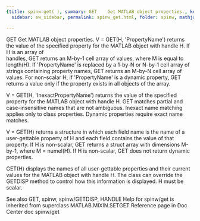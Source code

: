 ```yaml
---
{title: spinw.get( ), summary: GET    Get MATLAB object properties., keywords: sample,
  sidebar: sw_sidebar, permalink: spinw_get.html, folder: spinw, mathjax: 'true'}

---
```

GET    Get MATLAB object properties.
   V = GET(H, 'PropertyName') returns the value of the specified
   property for the MATLAB object with handle H.  If H is an array of  
   handles, GET returns an M-by-1 cell array of values, where M is equal
   to length(H). If 'PropertyName' is replaced by a 1-by-N or N-by-1
   cell array of strings containing property names, GET returns an M-by-N
   cell array of values.  For non-scalar H, if 'PropertyName' is a 
   dynamic  property, GET returns a value only if the property exists in 
   all objects of the array.
  
   V = GET(H, 'InexactPropertyName') returns the value of the specified
   property for the MATLAB object with handle H. GET matches partial and 
   case-insensitive names that are not ambiguous. Inexact name matching 
   applies only to class properties. Dynamic properties require exact name matches.
 
   V = GET(H) returns a structure in which each field name is the name of
   a user-gettable property of H and each field contains the value of that
   property.  If H is non-scalar, GET returns a struct array with 
   dimensions M-by-1, where M = numel(H).  If H is non-scalar, GET does 
   not return dynamic properties.
 
   GET(H) displays the names of all user-gettable properties and their 
   current values for the MATLAB object with handle H.  The class can 
   override the GETDISP method to control how this information is 
   displayed.  H must be scalar.
 
   See also GET, spinw, spinw/GETDISP, HANDLE
Help for spinw/get is inherited from superclass MATLAB.MIXIN.SETGET
   Reference page in Doc Center
      doc spinw/get
